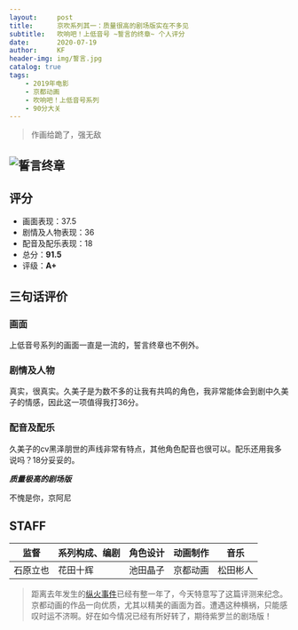 ```yaml
---
layout:     post
title:      京吹系列其一：质量很高的剧场版实在不多见
subtitle:   吹响吧！上低音号 ~誓言的终章~ 个人评分
date:       2020-07-19
author:     KF
header-img: img/誓言.jpg
catalog: true
tags:
    - 2019年电影
    - 京都动画
    - 吹响吧！上低音号系列
    - 90分大关
---
```


>作画给跪了，强无敌

![誓言终章](http://movie3.anime-eupho.com/img/top/keyvisual.jpg)
----
## 评分

+ 画面表现：37.5
+ 剧情及人物表现：36
+ 配音及配乐表现：18
+ 总分：**91.5**
+ 评级：**A+**

## 三句话评价

### 画面
上低音号系列的画面一直是一流的，誓言终章也不例外。
### 剧情及人物
真实，很真实。久美子是为数不多的让我有共鸣的角色，我非常能体会到剧中久美子的情感，因此这一项值得我打36分。
### 配音及配乐
久美子的cv黑泽朋世的声线非常有特点，其他角色配音也很可以。配乐还用我多说吗？18分妥妥的。

***质量极高的剧场版***

不愧是你，京阿尼

## STAFF

监督|系列构成、编剧|角色设计|动画制作|音乐
-|-|-|-|-
石原立也|花田十辉|池田晶子|京都动画|松田彬人  

>距离去年发生的[纵火事件](https://zh.wikipedia.org/wiki/%E4%BA%AC%E9%83%BD%E5%8B%95%E7%95%AB%E7%B8%B1%E7%81%AB%E6%A1%88)已经有整一年了，今天特意写了这篇评测来纪念。
京都动画的作品一向优质，尤其以精美的画面为首。遭遇这种横祸，只能感叹时运不济啊。好在如今情况已经有所好转了，期待紫罗兰的剧场版！
